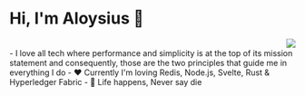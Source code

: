 # Hi, I'm Aloysius 👋

<img align="right" src="https://api.accredible.com/v1/frontend/credential_website_embed_image/badge/21061676"/>

<br>
- I love all tech where performance and simplicity is at the top of its mission statement and consequently, those are the two principles that guide me in everything I do
- ❤️ Currently I'm loving Redis, Node.js, Svelte, Rust & Hyperledger Fabric
- 🌟 Life happens, Never say die
